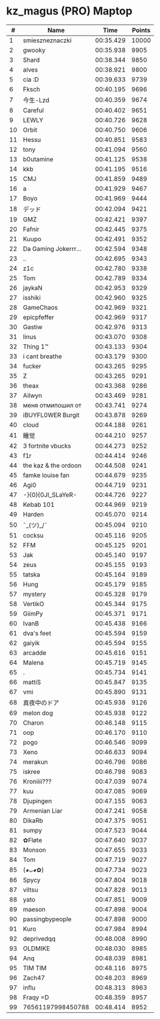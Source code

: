 # kz_magus (PRO) Maptop

|  # | Name | Time | Points |
|-------------- | -------------- | -------------- | -------------- | 
| 1 | smieszneznaczki | 00:35.429 | 10000 | 
| 2 | gwooky | 00:35.938 | 9905 | 
| 3 | Shard | 00:38.344 | 9850 | 
| 4 | alves | 00:38.921 | 9800 | 
| 5 | cia :D | 00:39.633 | 9739 | 
| 6 | Fksch | 00:40.195 | 9696 | 
| 7 | 今生-Lzd | 00:40.359 | 9674 | 
| 8 | Careful | 00:40.402 | 9651 | 
| 9 | LEWLY | 00:40.726 | 9628 | 
| 10 | Orbit | 00:40.750 | 9606 | 
| 11 | Hessu | 00:40.851 | 9583 | 
| 12 | tony | 00:41.094 | 9560 | 
| 13 | b0utamine | 00:41.125 | 9538 | 
| 14 | kkb | 00:41.195 | 9516 | 
| 15 | CMJ | 00:41.859 | 9489 | 
| 16 | a | 00:41.929 | 9467 | 
| 17 | Boyo | 00:41.969 | 9444 | 
| 18 | デッド | 00:42.094 | 9421 | 
| 19 | GMZ | 00:42.421 | 9397 | 
| 20 | Fafnir | 00:42.445 | 9375 | 
| 21 | Kuupo | 00:42.491 | 9352 | 
| 22 | Da Gaming Jokerrr... | 00:42.594 | 9348 | 
| 23 | .. | 00:42.695 | 9343 | 
| 24 | z1c | 00:42.780 | 9338 | 
| 25 | Tom | 00:42.789 | 9334 | 
| 26 | jaykaN | 00:42.953 | 9329 | 
| 27 | isshiki | 00:42.960 | 9325 | 
| 28 | GameChaos | 00:42.969 | 9321 | 
| 29 | epicpfeffer | 00:42.969 | 9317 | 
| 30 | Gastiw | 00:42.976 | 9313 | 
| 31 | linus | 00:43.070 | 9308 | 
| 32 | Thing 1™ | 00:43.133 | 9304 | 
| 33 | i cant breathe | 00:43.179 | 9300 | 
| 34 | fucker | 00:43.265 | 9295 | 
| 35 | Z | 00:43.265 | 9291 | 
| 36 | theax | 00:43.368 | 9286 | 
| 37 | Ailwyn | 00:43.469 | 9281 | 
| 38 | меня отмипошил от | 00:43.741 | 9274 | 
| 39 | iBUYFL0WER Burgit | 00:43.878 | 9269 | 
| 40 | cloud | 00:44.188 | 9261 | 
| 41 | 睡觉 | 00:44.210 | 9257 | 
| 42 | 3 fortnite vbucks | 00:44.273 | 9252 | 
| 43 | f1r | 00:44.414 | 9246 | 
| 44 | the kaz & the ordoon | 00:44.508 | 9241 | 
| 45 | famke louise fan | 00:44.679 | 9235 | 
| 46 | Agi0 | 00:44.719 | 9231 | 
| 47 | -}{0}{0JI_SLaYeR- | 00:44.726 | 9227 | 
| 48 | Kebab 101 | 00:44.969 | 9219 | 
| 49 | Harden | 00:45.070 | 9214 | 
| 50 | ¯\_(ツ)_/¯ | 00:45.094 | 9210 | 
| 51 | cocksu | 00:45.116 | 9205 | 
| 52 | FFM | 00:45.125 | 9201 | 
| 53 | Jak | 00:45.140 | 9197 | 
| 54 | zeus | 00:45.155 | 9193 | 
| 55 | tatska | 00:45.164 | 9189 | 
| 56 | Hung | 00:45.179 | 9185 | 
| 57 | mystery | 00:45.328 | 9179 | 
| 58 | VertikO | 00:45.344 | 9175 | 
| 59 | GiimPy | 00:45.371 | 9171 | 
| 60 | IvanB | 00:45.438 | 9166 | 
| 61 | dva's feet | 00:45.594 | 9159 | 
| 62 | gaiyik | 00:45.594 | 9155 | 
| 63 | arcadde | 00:45.616 | 9151 | 
| 64 | Malena | 00:45.719 | 9145 | 
| 65 | . | 00:45.734 | 9141 | 
| 66 | mattiS | 00:45.847 | 9135 | 
| 67 | vmi | 00:45.890 | 9131 | 
| 68 | 真夜中のドア | 00:45.938 | 9126 | 
| 69 | melon dog | 00:45.938 | 9122 | 
| 70 | Charon | 00:46.148 | 9115 | 
| 71 | oop | 00:46.170 | 9110 | 
| 72 | pogo | 00:46.546 | 9099 | 
| 73 | Xeno | 00:46.633 | 9094 | 
| 74 | merakun | 00:46.796 | 9086 | 
| 75 | iskree | 00:46.798 | 9083 | 
| 76 | Kroniiii??? | 00:47.039 | 9074 | 
| 77 | kuu | 00:47.085 | 9069 | 
| 78 | Djupingen | 00:47.155 | 9063 | 
| 79 | Armenian Liar | 00:47.241 | 9058 | 
| 80 | DikaRb | 00:47.375 | 9051 | 
| 81 | sumpy | 00:47.523 | 9044 | 
| 82 | ✿Fløte | 00:47.640 | 9037 | 
| 83 | Monson | 00:47.655 | 9033 | 
| 84 | Tom | 00:47.719 | 9027 | 
| 85 | (◕ᴗ◕✿) | 00:47.734 | 9023 | 
| 86 | Spycy | 00:47.804 | 9018 | 
| 87 | viltsu | 00:47.828 | 9013 | 
| 88 | yato | 00:47.851 | 9009 | 
| 89 | maeson | 00:47.898 | 9004 | 
| 90 | passingbypeople | 00:47.898 | 9000 | 
| 91 | Kuro | 00:47.984 | 8994 | 
| 92 | deprivedqq | 00:48.008 | 8990 | 
| 93 | OLDMIKE | 00:48.030 | 8985 | 
| 94 | Anq | 00:48.039 | 8981 | 
| 95 | TIM TIM | 00:48.116 | 8975 | 
| 96 | Zach47 | 00:48.203 | 8969 | 
| 97 | influ | 00:48.313 | 8963 | 
| 98 | Fraqy =D | 00:48.359 | 8957 | 
| 99 | 76561197998450788 | 00:48.414 | 8952 | 

